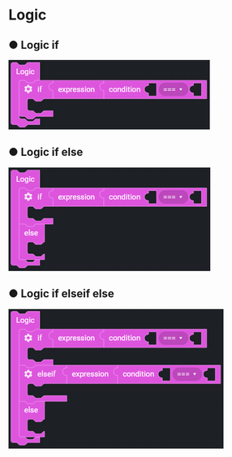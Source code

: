 # Logic

## ● Logic if

![](../../.gitbook/assets/image%20%28121%29.png)

## ● Logic if else

![](../../.gitbook/assets/image%20%2889%29.png)

## ● Logic if elseif else

![](../../.gitbook/assets/image%20%28134%29.png)

